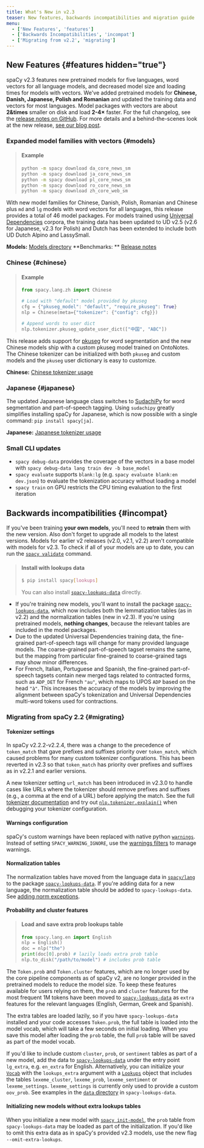 ```yaml
---
title: What's New in v2.3
teaser: New features, backwards incompatibilities and migration guide
menu:
  - ['New Features', 'features']
  - ['Backwards Incompatibilities', 'incompat']
  - ['Migrating from v2.2', 'migrating']
---
```


## New Features {#features hidden="true"}

spaCy v2.3 features new pretrained models for five languages, word vectors for
all language models, and decreased model size and loading times for models with
vectors. We've added pretrained models for **Chinese, Danish, Japanese, Polish
and Romanian** and updated the training data and vectors for most languages.
Model packages with vectors are about **2&times** smaller on disk and load
**2-4&times;** faster. For the full changelog, see the [release notes on
GitHub](https://github.com/explosion/spaCy/releases/tag/v2.3.0). For more
details and a behind-the-scenes look at the new release, [see our blog
post](https://explosion.ai/blog/spacy-v2-3).

### Expanded model families with vectors {#models}

> #### Example
>
> ```bash
> python -m spacy download da_core_news_sm
> python -m spacy download ja_core_news_sm
> python -m spacy download pl_core_news_sm
> python -m spacy download ro_core_news_sm
> python -m spacy download zh_core_web_sm
> ```

With new model families for Chinese, Danish, Polish, Romanian and Chinese plus
`md` and `lg` models with word vectors for all languages, this release provides
a total of 46 model packages. For models trained using [Universal
Dependencies](https://universaldependencies.org) corpora, the training data has
been updated to UD v2.5 (v2.6 for Japanese, v2.3 for Polish) and Dutch has been
extended to include both UD Dutch Alpino and LassySmall.

<Infobox>

**Models:** [Models directory](/models) **Benchmarks: **
[Release notes](https://github.com/explosion/spaCy/releases/tag/v2.3.0)

</Infobox>

### Chinese {#chinese}

> #### Example
> ```python
> from spacy.lang.zh import Chinese
>
> # Load with "default" model provided by pkuseg
> cfg = {"pkuseg_model": "default", "require_pkuseg": True}
> nlp = Chinese(meta={"tokenizer": {"config": cfg}})
>
> # Append words to user dict
> nlp.tokenizer.pkuseg_update_user_dict(["中国", "ABC"])

This release adds support for
[pkuseg](https://github.com/lancopku/pkuseg-python) for word segmentation and
the new Chinese models ship with a custom pkuseg model trained on OntoNotes.
The Chinese tokenizer can be initialized with both `pkuseg` and custom models
and the `pkuseg` user dictionary is easy to customize.

<Infobox>

**Chinese:** [Chinese tokenizer usage](/usage/models#chinese)

</Infobox>

### Japanese {#japanese}

The updated Japanese language class switches to
[SudachiPy](https://github.com/WorksApplications/SudachiPy) for word
segmentation and part-of-speech tagging. Using `sudachipy` greatly simplifies
installing spaCy for Japanese, which is now possible with a single command:
`pip install spacy[ja]`.

<Infobox>

**Japanese:** [Japanese tokenizer usage](/usage/models#japanese)

</Infobox>

### Small CLI updates

- `spacy debug-data` provides the coverage of the vectors in a base model with
  `spacy debug-data lang train dev -b base_model`
- `spacy evaluate` supports `blank:lg` (e.g. `spacy evaluate blank:en
  dev.json`) to evaluate the tokenization accuracy without loading a model
- `spacy train` on GPU restricts the CPU timing evaluation to the first
  iteration

## Backwards incompatibilities {#incompat}

<Infobox title="Important note on models" variant="warning">

If you've been training **your own models**, you'll need to **retrain** them
with the new version. Also don't forget to upgrade all models to the latest
versions. Models for earlier v2 releases (v2.0, v2.1, v2.2) aren't compatible
with models for v2.3. To check if all of your models are up to date, you can
run the [`spacy validate`](/api/cli#validate) command.

</Infobox>

> #### Install with lookups data
>
> ```bash
> $ pip install spacy[lookups]
> ```
>
> You can also install
> [`spacy-lookups-data`](https://github.com/explosion/spacy-lookups-data)
> directly.

- If you're training new models, you'll want to install the package
  [`spacy-lookups-data`](https://github.com/explosion/spacy-lookups-data),
  which now includes both the lemmatization tables (as in v2.2) and the
  normalization tables (new in v2.3). If you're using pretrained models,
  **nothing changes**, because the relevant tables are included in the model
  packages.
- Due to the updated Universal Dependencies training data, the fine-grained
  part-of-speech tags will change for many provided language models. The
  coarse-grained part-of-speech tagset remains the same, but the mapping from
  particular fine-grained to coarse-grained tags may show minor differences.
- For French, Italian, Portuguese and Spanish, the fine-grained part-of-speech
  tagsets contain new merged tags related to contracted forms, such as
  `ADP_DET` for French `"au"`, which maps to UPOS `ADP` based on the head
  `"à"`. This increases the accuracy of the models by improving the alignment
  between spaCy's tokenization and Universal Dependencies multi-word tokens
  used for contractions.

### Migrating from spaCy 2.2 {#migrating}

#### Tokenizer settings

In spaCy v2.2.2-v2.2.4, there was a change to the precedence of `token_match`
that gave prefixes and suffixes priority over `token_match`, which caused
problems for many custom tokenizer configurations. This has been reverted in
v2.3 so that `token_match` has priority over prefixes and suffixes as in v2.2.1
and earlier versions.

A new tokenizer setting `url_match` has been introduced in v2.3.0 to handle
cases like URLs where the tokenizer should remove prefixes and suffixes (e.g.,
a comma at the end of a URL) before applying the match. See the full [tokenizer
documentation](/usage/linguistic-features#tokenization) and try out
[`nlp.tokenizer.explain()`](/usage/linguistic-features#tokenizer-debug) when
debugging your tokenizer configuration.

#### Warnings configuration

spaCy's custom warnings have been replaced with native python
[`warnings`](https://docs.python.org/3/library/warnings.html). Instead of
setting `SPACY_WARNING_IGNORE`, use the [warnings
filters](https://docs.python.org/3/library/warnings.html#the-warnings-filter)
to manage warnings.

#### Normalization tables

The normalization tables have moved from the language data in
[`spacy/lang`](https://github.com/explosion/spaCy/tree/master/spacy/lang) to
the package
[`spacy-lookups-data`](https://github.com/explosion/spacy-lookups-data). If
you're adding data for a new language, the normalization table should be added
to `spacy-lookups-data`. See [adding norm
exceptions](/usage/adding-languages#norm-exceptions).

#### Probability and cluster features

> #### Load and save extra prob lookups table
>
> ```python
> from spacy.lang.en import English
> nlp = English()
> doc = nlp("the")
> print(doc[0].prob) # lazily loads extra prob table
> nlp.to_disk("/path/to/model") # includes prob table
> ```

The `Token.prob` and `Token.cluster` features, which are no longer used by the
core pipeline components as of spaCy v2, are no longer provided in the
pretrained models to reduce the model size. To keep these features available
for users relying on them, the `prob` and `cluster` features for the most
frequent 1M tokens have been moved to
[`spacy-lookups-data`](https://github.com/explosion/spacy-lookups-data) as
`extra` features for the relevant languages (English, German, Greek and
Spanish).

The extra tables are loaded lazily, so if you have `spacy-lookups-data`
installed and your code accesses `Token.prob`, the full table is loaded into
the model vocab, which will take a few seconds on initial loading. When you
save this model after loading the `prob` table, the full `prob` table will be
saved as part of the model vocab.

If you'd like to include custom `cluster`, `prob`, or `sentiment` tables as
part of a new model, add the data to
[`spacy-lookups-data`](https://github.com/explosion/spacy-lookups-data) under
the entry point `lg_extra`, e.g. `en_extra` for English. Alternatively, you can
initialize your [`Vocab`](/api/vocab) with the `lookups_extra` argument with a
[`Lookups`](/api/lookups) object that includes the tables `lexeme_cluster`,
`lexeme_prob`, `lexeme_sentiment` or `lexeme_settings`. `lexeme_settings` is
currently only used to provide a custom `oov_prob`. See examples in the [`data`
directory](https://github.com/explosion/spacy-lookups-data/tree/master/spacy_lookups_data/data)
in `spacy-lookups-data`.

#### Initializing new models without extra lookups tables

When you initialize a new model with [`spacy init-model`](/api/cli#init-model),
the `prob` table from `spacy-lookups-data` may be loaded as part of the
initialization. If you'd like to omit this extra data as in spaCy's provided
v2.3 models, use the new flag `--omit-extra-lookups`.
